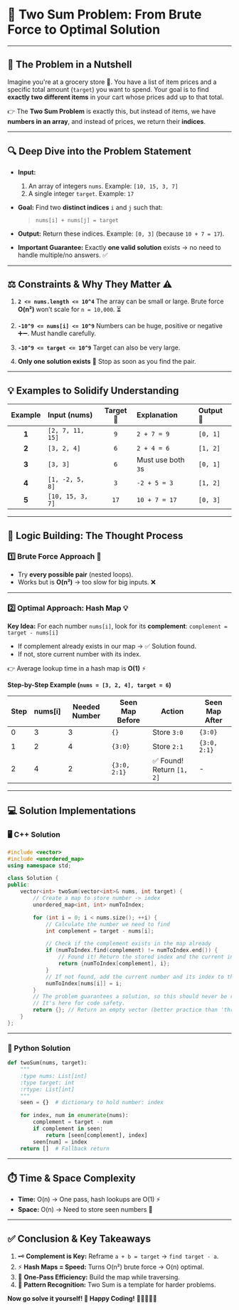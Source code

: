 # 🎯 **Two Sum Problem: From Brute Force to Optimal Solution**

---

## 🥜 **The Problem in a Nutshell**

Imagine you're at a grocery store 🛒. You have a list of item prices and a specific total amount (`target`) you want to spend.
Your goal is to find **exactly two different items** in your cart whose prices add up to that total.

👉 The **Two Sum Problem** is exactly this, but instead of items, we have **numbers in an array**, and instead of prices, we return their **indices**.

---

## 🔍 **Deep Dive into the Problem Statement**

* **Input:**

  1. An array of integers `nums`. Example: `[10, 15, 3, 7]`
  2. A single integer `target`. Example: `17`

* **Goal:** Find two **distinct indices** `i` and `j` such that:

  > `nums[i] + nums[j] = target`

* **Output:** Return these indices. Example: `[0, 3]` (because `10 + 7 = 17`).

* **Important Guarantee:** Exactly **one valid solution** exists → no need to handle multiple/no answers. ✅

---

## ⚖️ **Constraints & Why They Matter** ⚠️

1. **`2 <= nums.length <= 10^4`**
   The array can be small or large. Brute force **O(n²)** won’t scale for `n = 10,000`. ⏳

2. **`-10^9 <= nums[i] <= 10^9`**
   Numbers can be huge, positive or negative ➕➖. Must handle carefully.

3. **`-10^9 <= target <= 10^9`**
   Target can also be very large.

4. **Only one solution exists** 🎯
   Stop as soon as you find the pair.

---

## 💡 **Examples to Solidify Understanding**

| Example | Input (nums)     | Target 🎯 | Explanation        | Output 📝 |
| :-----: | :--------------- | :-------: | :----------------- | :-------- |
|  **1**  | `[2, 7, 11, 15]` |    `9`    | `2 + 7 = 9`        | `[0, 1]`  |
|  **2**  | `[3, 2, 4]`      |    `6`    | `2 + 4 = 6`        | `[1, 2]`  |
|  **3**  | `[3, 3]`         |    `6`    | Must use both `3`s | `[0, 1]`  |
|  **4**  | `[1, -2, 5, 8]`  |    `3`    | `-2 + 5 = 3`       | `[1, 2]`  |
|  **5**  | `[10, 15, 3, 7]` |    `17`   | `10 + 7 = 17`      | `[0, 3]`  |

---

## 🧠 **Logic Building: The Thought Process**

### 1️⃣ Brute Force Approach 🤯

* Try **every possible pair** (nested loops).
* Works but is **O(n²)** → too slow for big inputs. ❌

---

### 2️⃣ Optimal Approach: Hash Map 💡

**Key Idea:** For each number `nums[i]`, look for its **complement**:
`complement = target - nums[i]`

* If complement already exists in our map → ✅ Solution found.
* If not, store current number with its index.

👉 Average lookup time in a hash map is **O(1)** ⚡

**Step-by-Step Example (`nums = [3, 2, 4], target = 6`)**

| Step | nums\[i] | Needed Number | Seen Map Before | Action                   | Seen Map After |
| ---- | -------- | ------------- | --------------- | ------------------------ | -------------- |
| 0    | 3        | 3             | `{}`            | Store `3:0`              | `{3:0}`        |
| 1    | 2        | 4             | `{3:0}`         | Store `2:1`              | `{3:0, 2:1}`   |
| 2    | 4        | 2             | `{3:0, 2:1}`    | ✅ Found! Return `[1, 2]` | -              |

---

## 💻 **Solution Implementations**

### 🖥️ C++ Solution

```cpp
#include <vector>
#include <unordered_map>
using namespace std;

class Solution {
public:
    vector<int> twoSum(vector<int>& nums, int target) {
        // Create a map to store number -> index
        unordered_map<int, int> numToIndex;

        for (int i = 0; i < nums.size(); ++i) {
            // Calculate the number we need to find
            int complement = target - nums[i];

            // Check if the complement exists in the map already
            if (numToIndex.find(complement) != numToIndex.end()) {
                // Found it! Return the stored index and the current index.
                return {numToIndex[complement], i};
            }
            // If not found, add the current number and its index to the map
            numToIndex[nums[i]] = i;
        }
        // The problem guarantees a solution, so this should never be reached.
        // It's here for code safety.
        return {}; // Return an empty vector (better practice than 'throw')
    }
};
```

---

### 🐍 Python Solution

```python
def twoSum(nums, target):
    """
    :type nums: List[int]
    :type target: int
    :rtype: List[int]
    """
    seen = {}  # dictionary to hold number: index

    for index, num in enumerate(nums):
        complement = target - num
        if complement in seen:
            return [seen[complement], index]
        seen[num] = index
    return []  # Fallback return
```

---

## ⏱️ **Time & Space Complexity**

* **Time:** O(n) → One pass, hash lookups are O(1) ⚡
* **Space:** O(n) → Need to store seen numbers 💾

---

## ✅ **Conclusion & Key Takeaways**

1. 🗝️ **Complement is Key:** Reframe `a + b = target` → `find target - a`.
2. ⚡ **Hash Maps = Speed:** Turns O(n²) brute force → O(n) optimal.
3. 🔄 **One-Pass Efficiency:** Build the map while traversing.
4. 🧩 **Pattern Recognition:** Two Sum is a template for harder problems.

**Now go solve it yourself! 🚀 Happy Coding!** 👨‍💻👩‍💻😊
